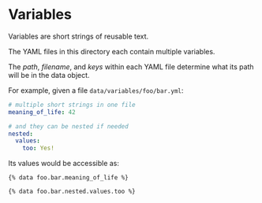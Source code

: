 # Variables

Variables are short strings of reusable text.

The YAML files in this directory each contain multiple variables.

The _path_, _filename_, and _keys_ within each YAML file determine what its path will be in the data object.

For example, given a file `data/variables/foo/bar.yml`:

```yaml
# multiple short strings in one file
meaning_of_life: 42

# and they can be nested if needed
nested:
  values:
    too: Yes!
```

Its values would be accessible as:

```
{% data foo.bar.meaning_of_life %}

{% data foo.bar.nested.values.too %}
```

